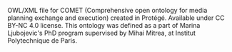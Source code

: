 OWL/XML file for COMET (Comprehensive open ontology for media planning exchange and execution) created in Protégé. Available under CC BY-NC 4.0 license.
This ontology was defined as a part of Marina Ljubojevic's PhD program supervised by Mihai Mitrea, at Institut Polytechnique de Paris.
